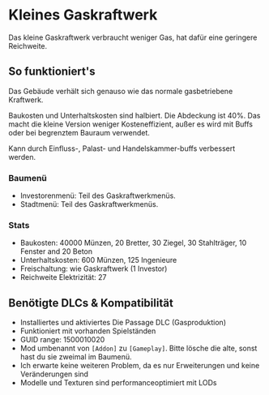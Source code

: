 # Kleines Gaskraftwerk

Das kleine Gaskraftwerk verbraucht weniger Gas, hat dafür eine geringere Reichweite.

## So funktioniert's

Das Gebäude verhält sich genauso wie das normale gasbetriebene Kraftwerk.

Baukosten und Unterhaltskosten sind halbiert.
Die Abdeckung ist 40%.
Das macht die kleine Version weniger Kosteneffizient, außer es wird mit Buffs oder bei begrenztem Bauraum verwendet.

Kann durch Einfluss-, Palast- und Handelskammer-buffs verbessert werden.

### Baumenü

- Investorenmenü: Teil des Gaskraftwerkmenüs.
- Stadtmenü: Teil des Gaskraftwerkmenüs.

### Stats

- Baukosten: 40000 Münzen, 20 Bretter, 30 Ziegel, 30 Stahlträger, 10 Fenster and 20 Beton
- Unterhaltskosten: 600 Münzen, 125 Ingenieure
- Freischaltung: wie Gaskraftwerk (1 Investor)
- Reichweite Elektrizität: 27

## Benötigte DLCs & Kompatibilität

- Installiertes und aktiviertes Die Passage DLC (Gasproduktion)
- Funktioniert mit vorhanden Spielständen
- GUID range: 1500010020
- Mod umbenannt von `[Addon]` zu `[Gameplay]`. Bitte lösche die alte, sonst hast du sie zweimal im Baumenü.
- Ich erwarte keine weiteren Problem, da es nur Erweiterungen und keine Veränderungen sind
- Modelle und Texturen sind performanceoptimiert mit LODs

